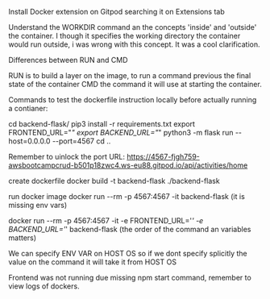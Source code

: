 Install Docker extension on Gitpod searching it on Extensions tab

Understand the WORKDIR command an the concepts 'inside' and 'outside' the container. I though it specifies the working directory the container would run outside, i was wrong with this concept. It was a cool clarification.

Differences between RUN and CMD

RUN is to build a layer on the image, to run a command previous the final state of the container
CMD the command it will use at starting the container.

Commands to test the dockerfile instruction locally before actually running a contianer:

cd backend-flask/
pip3 install -r requirements.txt
export FRONTEND_URL="*"
export BACKEND_URL="*"
python3 -m flask run --host=0.0.0.0 --port=4567
cd ..

Remember to uinlock the port
URL: https://4567-fjgh759-awsbootcampcrud-b501p18zwc4.ws-eu88.gitpod.io/api/activities/home

create dockerfile
docker build -t backend-flask ./backend-flask

run docker image
docker run --rm -p 4567:4567 -it backend-flask (it is missing env vars)

docker run --rm -p 4567:4567 -it -e FRONTEND_URL='*' -e BACKEND_URL='*' backend-flask (the order of the command an variables matters)

We can specify ENV VAR on HOST OS so if we dont specify splicitly the value on the command it will take it from HOST  OS

Frontend was not running due missing npm start command, remember to view logs of dockers.